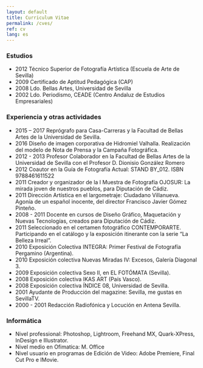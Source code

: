 ```yaml
---
layout: default
title: Curriculum Vitae
permalink: /cves/
ref: cv 
lang: es
---
```

### Estudios 
- 2012 Técnico Superior de Fotografía Artística (Escuela de Arte de Sevilla)
- 2009 Certificado de Aptitud Pedagógica (CAP)
- 2008 Ldo. Bellas Artes, Universidad de Sevilla
- 2002 Ldo. Periodismo, CEADE (Centro Andaluz de Estudios Empresariales) 

### Experiencia y otras actividades
- 2015 – 2017 Reprógrafo para Casa-Carreras y la Facultad de Bellas Artes de la Universidad de Sevilla.
- 2016 Diseño de imagen corporativa de Hidromiel Valhalla. Realización del modelo de Nota de Prensa y la Campaña Fotográfica. 
- 2012 - 2013 Profesor Colaborador en la Facultad de Bellas Artes de la Universidad de Sevilla con el Profesor D. Dionisio González Romero
- 2012 Coautor en la Guía de Fotografía Actual: STAND BY_012. ISBN 9788461611522
- 2011 Creador y organizador de la I Muestra de Fotografía OJOSUR: La mirada joven de nuestros pueblos, para Diputación de Cádiz.
- 2011 Dirección Artística en el largometraje: Ciudadano Villanueva. Agonía de un español inocente, del director Francisco Javier Gómez Pinteño.
- 2008 - 2011 Docente en cursos de Diseño Gráfico, Maquetación y Nuevas Tecnologías, creados para Diputación de Cádiz.
- 2011 Seleccionado en el certamen fotográfico CONTEMPORARTE. Participando en el catálogo y la exposición itinerante con la serie “La Belleza Irreal”.
- 2010 Exposición Colectiva INTEGRA: Primer Festival de Fotografía Pergamino (Argentina).
- 2010 Exposición colectiva Nuevas Miradas IV: Excesos, Galería Diagonal 3.
- 2009 Exposición colectiva Sexo II, en EL FOTÓMATA (Sevilla).
- 2008 Exposición colectiva IKAS ART (País Vasco).
- 2008 Exposición colectiva ÍNDICE 08, Universidad de Sevilla.
- 2001 Ayudante de Producción del magazine: Sevilla, me gustas en SevillaTV.
- 2000 - 2001 Redacción Radiofónica y Locución en Antena Sevilla.

### Informática
- Nivel professional: Photoshop, Lightroom, Freehand MX, Quark-XPress, InDesign e Illustrator.
- Nivel medio en Ofimatica: M. Office
- Nivel usuario en programas de Edición de Video: Adobe Premiere, Final Cut Pro e IMovie.
